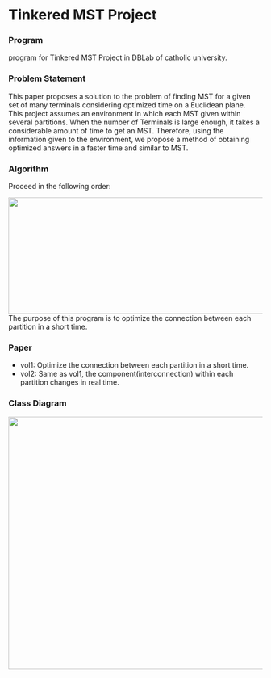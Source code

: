 # Tinkered MST Project

### Program
program for Tinkered MST Project in DBLab of catholic university.

### Problem Statement
This paper proposes a solution to the problem of finding MST for a given set of many terminals considering optimized time on a Euclidean plane.  
This project assumes an environment in which each MST given within several partitions.
When the number of Terminals is large enough, it takes a considerable amount of time to get an MST. Therefore, using the information given to the environment, we propose a method of obtaining optimized answers in a faster time and similar to MST.

### Algorithm
Proceed in the following order:  
<div>
  <img width="800" height="230" src="https://user-images.githubusercontent.com/51231789/100042159-3d8e6100-2e4e-11eb-8afb-15c07e723681.png" />
</div>  
The purpose of this program is to optimize the connection between each partition in a short time.  

### Paper
* vol1: Optimize the connection between each partition in a short time.  
* vol2: Same as vol1, the component(interconnection) within each partition changes in real time.  

### Class Diagram

<div>
  <img width="700" height="500" src="https://user-images.githubusercontent.com/51231789/100042376-a675d900-2e4e-11eb-8396-09848924503b.jpg" />
</div>

